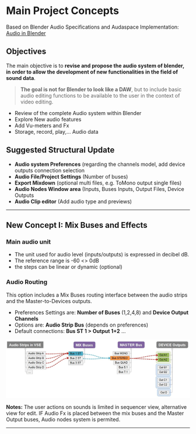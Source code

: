 # Main Project Concepts

Based on Blender Audio Specifications and Audaspace Implementation: [Audio in Blender](blender-related-specs.md)

## Objectives

The main objective is to **revise and propose the audio system of blender, in order to allow the development of new functionalities in the field of sound data**. 

> **The goal is not for Blender to look like a DAW**, but to include basic audio editing functions to be available to the user in the context of video editing.

- Review of the complete Audio system within Blender
- Explore New audio features
- Add Vu-meters and Fx 
- Storage, record, play,... Audio data

## Suggested Structural Update

- **Audio system Preferences** (regarding the channels model, add device outputs connection selection
- **Audio File/Project Settings** (Number of buses)
- **Export Mixdown** (optional multi files, e.g. ToMono output single files)
- **Audio Nodes Window area** (Inputs, Buses Inputs, Output Files, Device Outputs
- **Audio Clip editor** (Add audio type and previews)

---

## New Concept I: Mix Buses and Effects

### Main audio unit
- The unit used for audio level (inputs/outputs) is expressed in decibel dB.
- The reference range is -60 <> 0dB
- the steps can be linear or dynamic (optional)

### Audio Routing
This option includes a Mix Buses routing interface between the audio strips and the Master-to-Devices outputs.
- Preferences Settings are: **Number of Buses** (1,2,4,8) and **Device Output Channels**
- Options are: **Audio Strip Bus** (depends on preferences)
- Default connections: **Bus ST 1 > Output 1+2** ...

![Mixbuses](https://github.com/KoreTeknology/Blender-3x-Audio-Research/blob/main/images/mixbuses_concept.jpg)

**Notes:** The user actions on sounds is limited in sequencer view, alternative view for edit.
IF Audio Fx is placed between the mix buses and the Master Output buses, 
  Audio nodes system is permited.



---


